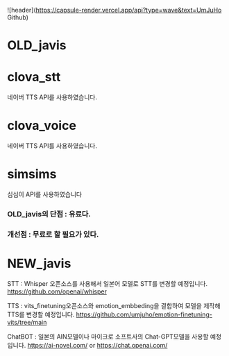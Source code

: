 ![header](https://capsule-render.vercel.app/api?type=wave&text=UmJuHo Github)
# OLD_javis

# clova_stt
네이버 TTS API를 사용하였습니다.

# clova_voice
네이버 TTS API를 사용하였습니다.

# simsims
심심이 API를 사용하였습니다

### OLD_javis의 단점 : 유료다.
### 개선점 : 무료로 할 필요가 있다.

# NEW_javis

STT : Whisper 오픈소스를 사용해서 일본어 모델로 STT를 변경할 예정입니다. <https://github.com/openai/whisper>

TTS : vits_finetuning오픈소스와 emotion_embbeding을 결합하여 모델을 제작해 TTS를 변경할 예정입니다. <https://github.com/umjuho/emotion-finetuning-vits/tree/main>

ChatBOT : 일본의 AIN모델이나 마이크로 소프트사의 Chat-GPT모델을 사용할 예정입니다. <https://ai-novel.com/> or <https://chat.openai.com/>

